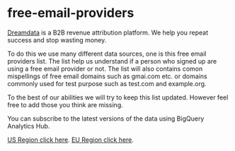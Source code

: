 # free-email-providers

[Dreamdata](https://dreamdata.io?utm_source=github) is a B2B revenue attribution platform. We help you repeat success and stop wasting money. 

To do this we use many different data sources, one is this free email providers list. The list help us understand if a person who signed up are using a free email provider or not. The list will also contains comon mispellings of free email domains such as gmai.com etc. or domains commonly used for test purpose such as test.com and example.org.

To the best of our abilities we will try to keep this list updated. However feel free to add those you think are missing. 

You can subscribe to the latest versions of the data using BigQuery Analytics Hub.

[US Region click here](https://console.cloud.google.com/bigquery/analytics-hub/discovery/projects/dreamdata/locations/us/dataExchanges/dreamdata_us_18322e26115/listings/dreamdata_public_dataset_18322e30eb8).
[EU Region click here](https://console.cloud.google.com/bigquery/analytics-hub/discovery/projects/dreamdata/locations/eu/dataExchanges/dreamdata_18322d6e3e9/listings/dreamdata_public_data_18322d85b61).